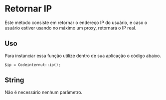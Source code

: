 # Retornar IP

Este método consiste em retornar o endereço IP do usuário, e caso o usuário estiver usando no máximo um proxy, retornará o IP real.

## Uso

Para instanciar essa função utilize dentro de sua aplicação o código abaixo.

~~~~
$ip = Codeinternut::ip();
~~~~

## String

Não é necessário nenhum parâmetro.
